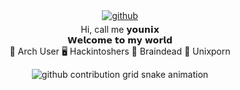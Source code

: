 <div align="center">
</div>   
<div align="center">
<a href="https://github.com/iamyounix" target="_blank">
<img src=https://img.shields.io/badge/github-%2324292e.svg?&style=for-the-badge&logo=github&logoColor=white alt=github style="margin-bottom: 5px;" />
</a>
</div> 
<div align="center">Hi, call me 𝘆𝗼𝘂𝗻𝗶𝘅</div>
<div align="center">𝗪𝗲𝗹𝗰𝗼𝗺𝗲 𝘁𝗼 𝗺𝘆 𝘄𝗼𝗿𝗹𝗱</div> 
<div align="center">🏹 Arch User  🖥️ Hackintoshers 🧠 Braindead  🦄 Unixporn</div>  

<div align="center">
  
![github contribution grid snake animation](https://raw.githubusercontent.com/m9rco/m9rco/output/github-contribution-grid-snake.svg)
  
</div>  
